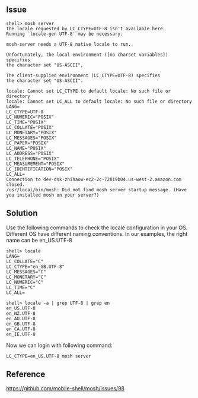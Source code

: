 ## Issue
```
shell> mosh server
The locale requested by LC_CTYPE=UTF-8 isn't available here.
Running `locale-gen UTF-8' may be necessary.

mosh-server needs a UTF-8 native locale to run.

Unfortunately, the local environment ([no charset variables]) specifies
the character set "US-ASCII",

The client-supplied environment (LC_CTYPE=UTF-8) specifies
the character set "US-ASCII".

locale: Cannot set LC_CTYPE to default locale: No such file or directory
locale: Cannot set LC_ALL to default locale: No such file or directory
LANG=
LC_CTYPE=UTF-8
LC_NUMERIC="POSIX"
LC_TIME="POSIX"
LC_COLLATE="POSIX"
LC_MONETARY="POSIX"
LC_MESSAGES="POSIX"
LC_PAPER="POSIX"
LC_NAME="POSIX"
LC_ADDRESS="POSIX"
LC_TELEPHONE="POSIX"
LC_MEASUREMENT="POSIX"
LC_IDENTIFICATION="POSIX"
LC_ALL=
Connection to dev-dsk-zhihaow-ec2-2c-72819b04.us-west-2.amazon.com closed.
/usr/local/bin/mosh: Did not find mosh server startup message. (Have you installed mosh on your server?)
```

## Solution

Use the following commands to check the locale configuration in your OS. Different OS have different naming conventions. In our examples, the right name can be en_US.UTF-8

```
shell> locale
LANG=
LC_COLLATE="C"
LC_CTYPE="en_GB.UTF-8"
LC_MESSAGES="C"
LC_MONETARY="C"
LC_NUMERIC="C"
LC_TIME="C"
LC_ALL=

shell> locale -a | grep UTF-8 | grep en
en_US.UTF-8
en_NZ.UTF-8
en_AU.UTF-8
en_GB.UTF-8
en_CA.UTF-8
en_IE.UTF-8
```

Now we can login with following command:
```
LC_CTYPE=en_US.UTF-8 mosh server
```

## Reference
https://github.com/mobile-shell/mosh/issues/98

